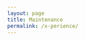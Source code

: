 ```yaml
---
layout: page
title: Maintenance
permalink: /x-perience/
---
```


<!--Page x perience-->
<a href="https://docs.google.com/forms/d/e/1FAIpQLSeblAkCRrK1a-DlZUXqDyb3OkuAGqD5pCz-VT-gkXql07bflA/viewform"></a>
